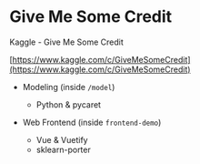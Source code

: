 # Give Me Some Credit

Kaggle - Give Me Some Credit
 
[https://www.kaggle.com/c/GiveMeSomeCredit](https://www.kaggle.com/c/GiveMeSomeCredit)

- Modeling (inside `/model`)

    - Python & pycaret

- Web Frontend (inside `frontend-demo`)

    - Vue & Vuetify
    - sklearn-porter
